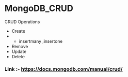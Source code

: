 # MongoDB_CRUD
CRUD Operations 
- Create 
- - insertmany ,insertone
- Remove
- Update
- Delete
### Link :- https://docs.mongodb.com/manual/crud/

